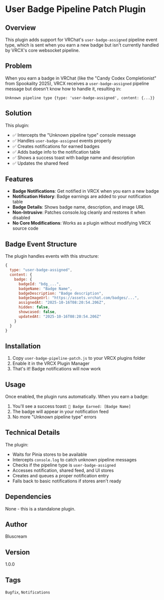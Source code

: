 # User Badge Pipeline Patch Plugin

## Overview

This plugin adds support for VRChat's `user-badge-assigned` pipeline event type, which is sent when you earn a new badge but isn't currently handled by VRCX's core websocket pipeline.

## Problem

When you earn a badge in VRChat (like the "Candy Codex Completionist" from Spookality 2025), VRCX receives a `user-badge-assigned` pipeline message but doesn't know how to handle it, resulting in:

```
Unknown pipeline type {type: 'user-badge-assigned', content: {...}}
```

## Solution

This plugin:

- ✅ Intercepts the "Unknown pipeline type" console message
- ✅ Handles `user-badge-assigned` events properly
- ✅ Creates notifications for earned badges
- ✅ Adds badge info to the notification table
- ✅ Shows a success toast with badge name and description
- ✅ Updates the shared feed

## Features

- **Badge Notifications**: Get notified in VRCX when you earn a new badge
- **Notification History**: Badge earnings are added to your notification table
- **Badge Details**: Shows badge name, description, and image URL
- **Non-Intrusive**: Patches console.log cleanly and restores it when disabled
- **No Core Modifications**: Works as a plugin without modifying VRCX source code

## Badge Event Structure

The plugin handles events with this structure:

```javascript
{
  type: "user-badge-assigned",
  content: {
    badge: {
      badgeId: "bdg_...",
      badgeName: "Badge Name",
      badgeDescription: "Badge description",
      badgeImageUrl: "https://assets.vrchat.com/badges/...",
      assignedAt: "2025-10-16T08:20:54.206Z",
      hidden: false,
      showcased: false,
      updatedAt: "2025-10-16T08:20:54.206Z"
    }
  }
}
```

## Installation

1. Copy `user-badge-pipeline-patch.js` to your VRCX plugins folder
2. Enable it in the VRCX Plugin Manager
3. That's it! Badge notifications will now work

## Usage

Once enabled, the plugin runs automatically. When you earn a badge:

1. You'll see a success toast: `🏅 Badge Earned: [Badge Name]`
2. The badge will appear in your notification feed
3. No more "Unknown pipeline type" errors

## Technical Details

The plugin:

- Waits for Pinia stores to be available
- Intercepts `console.log` to catch unknown pipeline messages
- Checks if the pipeline type is `user-badge-assigned`
- Accesses notification, shared feed, and UI stores
- Creates and queues a proper notification entry
- Falls back to basic notifications if stores aren't ready

## Dependencies

None - this is a standalone plugin.

## Author

Bluscream

## Version

1.0.0

## Tags

`Bugfix`, `Notifications`
